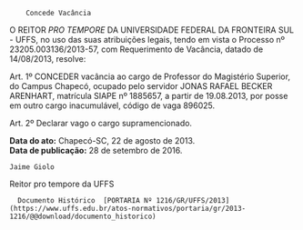         Concede Vacância  

O REITOR *PRO TEMPORE* DA UNIVERSIDADE FEDERAL DA FRONTEIRA SUL - UFFS, no uso das suas atribuições legais, tendo em vista o Processo nº 23205.003136/2013-57, com Requerimento de Vacância, datado de 14/08/2013, resolve:

 Art. 1º CONCEDER vacância ao cargo de Professor do Magistério Superior, do Campus Chapecó, ocupado pelo servidor JONAS RAFAEL BECKER ARENHART, matrícula SIAPE nº 1885657, a partir de 19.08.2013, por posse em outro cargo inacumulável, código de vaga 896025.

 Art. 2º Declarar vago o cargo supramencionado.

  

   **Data do ato:** Chapecó-SC, 22 de agosto de 2013.   
 **Data de publicação:**  28 de setembro de 2016. 

    Jaime Giolo   
 Reitor pro tempore da UFFS 

      Documento Histórico  [PORTARIA Nº 1216/GR/UFFS/2013](https://www.uffs.edu.br/atos-normativos/portaria/gr/2013-1216/@@download/documento_historico)     
      